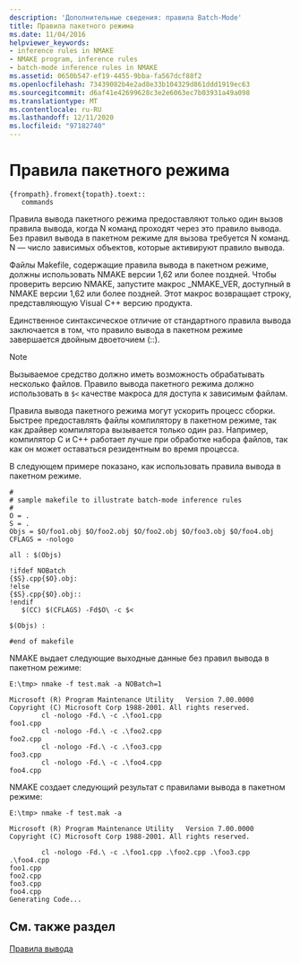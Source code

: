 ```yaml
---
description: 'Дополнительные сведения: правила Batch-Mode'
title: Правила пакетного режима
ms.date: 11/04/2016
helpviewer_keywords:
- inference rules in NMAKE
- NMAKE program, inference rules
- batch-mode inference rules in NMAKE
ms.assetid: 0650b547-ef19-4455-9bba-fa567dcf88f2
ms.openlocfilehash: 73439082b4e2ad8e33b104329d861ddd1919ec63
ms.sourcegitcommit: d6af41e42699628c3e2e6063ec7b03931a49a098
ms.translationtype: MT
ms.contentlocale: ru-RU
ms.lasthandoff: 12/11/2020
ms.locfileid: "97182740"
---
```

# <a name="batch-mode-rules"></a>Правила пакетного режима

```
{frompath}.fromext{topath}.toext::
   commands
```

Правила вывода пакетного режима предоставляют только один вызов правила вывода, когда N команд проходят через это правило вывода. Без правил вывода в пакетном режиме для вызова требуется N команд. N — число зависимых объектов, которые активируют правило вывода.

Файлы Makefile, содержащие правила вывода в пакетном режиме, должны использовать NMAKE версии 1,62 или более поздней. Чтобы проверить версию NMAKE, запустите макрос _NMAKE_VER, доступный в NMAKE версии 1,62 или более поздней. Этот макрос возвращает строку, представляющую Visual C++ версию продукта.

Единственное синтаксическое отличие от стандартного правила вывода заключается в том, что правило вывода в пакетном режиме завершается двойным двоеточием (::).

> [!NOTE]
> Вызываемое средство должно иметь возможность обрабатывать несколько файлов. Правило вывода пакетного режима должно использовать в `$<` качестве макроса для доступа к зависимым файлам.

Правила вывода пакетного режима могут ускорить процесс сборки. Быстрее предоставлять файлы компилятору в пакетном режиме, так как драйвер компилятора вызывается только один раз. Например, компилятор C и C++ работает лучше при обработке набора файлов, так как он может оставаться резидентным во время процесса.

В следующем примере показано, как использовать правила вывода в пакетном режиме.

```
#
# sample makefile to illustrate batch-mode inference rules
#
O = .
S = .
Objs = $O/foo1.obj $O/foo2.obj $O/foo2.obj $O/foo3.obj $O/foo4.obj
CFLAGS = -nologo

all : $(Objs)

!ifdef NOBatch
{$S}.cpp{$O}.obj:
!else
{$S}.cpp{$O}.obj::
!endif
   $(CC) $(CFLAGS) -Fd$O\ -c $<

$(Objs) :

#end of makefile
```

NMAKE выдает следующие выходные данные без правил вывода в пакетном режиме:

```
E:\tmp> nmake -f test.mak -a NOBatch=1

Microsoft (R) Program Maintenance Utility   Version 7.00.0000
Copyright (C) Microsoft Corp 1988-2001. All rights reserved.
        cl -nologo -Fd.\ -c .\foo1.cpp
foo1.cpp
        cl -nologo -Fd.\ -c .\foo2.cpp
foo2.cpp
        cl -nologo -Fd.\ -c .\foo3.cpp
foo3.cpp
        cl -nologo -Fd.\ -c .\foo4.cpp
foo4.cpp
```

NMAKE создает следующий результат с правилами вывода в пакетном режиме:

```
E:\tmp> nmake -f test.mak -a

Microsoft (R) Program Maintenance Utility   Version 7.00.0000
Copyright (C) Microsoft Corp 1988-2001. All rights reserved.

        cl -nologo -Fd.\ -c .\foo1.cpp .\foo2.cpp .\foo3.cpp .\foo4.cpp
foo1.cpp
foo2.cpp
foo3.cpp
foo4.cpp
Generating Code...
```

## <a name="see-also"></a>См. также раздел

[Правила вывода](inference-rules.md)
